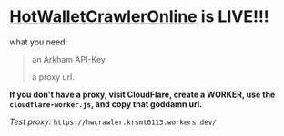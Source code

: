 # [HotWalletCrawlerOnline](https://krsmt-0113.github.io/HotWalletCrawlerOnline/) is LIVE!!!

what you need:
> an Arkham API-Key.
> 
> a proxy url.

**If you don't have a proxy, visit CloudFlare, create a WORKER, use the `cloudflare-worker.js`, and copy that goddamn url.**

*Test proxy:* `https://hwcrawler.krsmt0113.workers.dev/`
